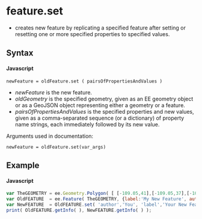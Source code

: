 # feature.set 
- creates new feature by replicating a specified feature after setting or resetting one or more specified properties to specified values.

## Syntax

#### Javascript
```
newFeature = oldFeature.set ( pairsOfPropertiesAndValues )
```

- *newFeature* is the new feature.
- *oldGeometry* is the specified geometry, given as an EE geometry object or as a GeoJSON object representing either a geometry or a feature.
- *pairsOfPropertiesAndValues* is the specified properties and new values, given as a comma-separated sequence (or a dictionary) of property name strings, each immediately followed by its new value.




Arguments used in documentation:
```
newFeature = oldFeature.set(var_args) 
```

## Example

#### Javascript
```javascript
var TheGEOMETRY = ee.Geometry.Polygon( [ [-109.05,41],[-109.05,37],[-102.05,37],[-102.05,41] ] );  // Colorado
var OldFEATURE  = ee.Feature( TheGEOMETRY, {label:'My New Feature', author:'Me'} );        
var NewFEATURE  = OldFEATURE.set( 'author','You', 'label','Your New Feature' );        
print( OldFEATURE.getInfo( ), NewFEATURE.getInfo( ) );
```
